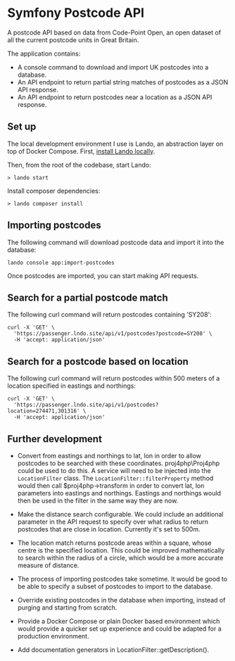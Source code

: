 # Symfony Postcode API

A postcode API based on data from Code-Point Open, an open dataset of all the
current postcode units in Great Britain.

The application contains:
- A console command to download and import UK postcodes into a database.
- An API endpoint to return partial string matches of postcodes as a JSON API
response.
- An API endpoint to return postcodes near a location as a JSON API response.

## Set up

The local development environment I use is Lando, an abstraction layer on top of
Docker Compose. First, [install Lando locally](https://docs.lando.dev/getting-started/installation.html).

Then, from the root of the codebase, start Lando:

```
> lando start
```

Install composer dependencies:

```
> lando composer install
```

## Importing postcodes

The following command will download postcode data and import it into the
database:

```
lando console app:import-postcodes
```

Once postcodes are imported, you can start making API requests.

## Search for a partial postcode match

The following curl command will return postcodes containing 'SY208':

```
curl -X 'GET' \
  'https://passenger.lndo.site/api/v1/postcodes?postcode=SY208' \
  -H 'accept: application/json'
```

## Search for a postcode based on location

The following curl command will return postcodes within 500 meters of a location
specified in eastings and northings:

```
curl -X 'GET' \
  'https://passenger.lndo.site/api/v1/postcodes?location=274471,301316' \
  -H 'accept: application/json'
```

## Further development

- Convert from eastings and northings to lat, lon in order to allow postcodes to
be searched with these coordinates. proj4php\Proj4php could be used to do this.
A service will need to be injected into the `LocationFilter` class. The
`LocationFilter::filterProperty` method would then call $proj4php->transform in
order to convert lat, lon parameters into eastings and northings. Eastings and
northings would then be used in the filter in the same way they are now.

- Make the distance search configurable. We could include an additional
parameter in the API request to specify over what radius to return postcodes
that are close in location. Currently it's set to 500m.

- The location match returns postcode areas within a square, whose centre is
the specified location. This could be improved mathematically to search within
the radius of a circle, which would be a more accurate measure of distance.

- The process of importing postcodes take sometime. It would be good to be able
to specify a subset of postcodes to import to the database.

- Override existing postcodes in the database when importing, instead of purging
and starting from scratch.

- Provide a Docker Compose or plain Docker based environment which would provide
a quicker set up experience and could be adapted for a production environment.

- Add documentation generators in LocationFilter::getDescription().
